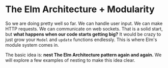 # The Elm Architecture + Modularity

So we are doing pretty well so far. We can handle user input. We can make HTTP requests. We can communicate on web sockets. That is a solid start, but **what happens when our code starts getting big?** It would be crazy to just grow your `Model` and `update` functions endlessly. This is where Elm's module system comes in.

The basic idea is: **nest The Elm Architecture pattern again and again.** We will explore a few examples of nesting to make this idea clear.